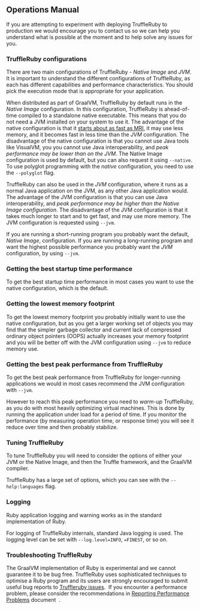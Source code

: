 ## Operations Manual

If you are attempting to experiment with deploying TruffleRuby to production we
would encourage you to contact us so we can help you understand what is possible
at the moment and to help solve any issues for you.

### TruffleRuby configurations

There are two main configurations of TruffleRuby - *Native Image* and *JVM*. It is
important to understand the different configurations of TruffleRuby, as each has
different capabilities and performance characteristics. You should pick the
execution mode that is appropriate for your application.

When distributed as part of GraalVM, TruffleRuby by default runs in the *Native Image*
configuration. In this configuration, TruffleRuby is ahead-of-time compiled to a
standalone native executable. This means that you do not need a JVM installed on
your system to use it. The advantage of the native configuration is that it
[starts about as fast as MRI](https://github.com/oracle/truffleruby/blob/master/doc/contributor/svm.md),
it may use less memory, and it becomes fast in less time than the *JVM* configuration. The disadvantage
of the native configuration is that you cannot use Java tools like VisualVM, you
you cannot use Java interoperability, and *peak performance may be lower than on the
JVM*. The Native Image configuration is used by default, but you can also request it
using `--native`. To use polyglot programming with the *native* configuration,
you need to use the `--polyglot` flag.

TruffleRuby can also be used in the *JVM* configuration, where it runs as a
normal Java application on the JVM, as any other Java application would. The
advantage of the JVM configuration is that you can use Java interoperability, and
*peak performance may be higher than the Native Image configuration*. The disadvantage
of the JVM configuration is that it takes much longer to start and to get fast,
and may use more memory. The JVM configuration is requested using `--jvm`.

If you are running a short-running program you probably want the default,
*Native Image*, configuration. If you are running a long-running program and want the
highest possible performance you probably want the *JVM* configuration, by using
`--jvm`.

### Getting the best startup time performance

To get the best startup time performance in most cases you want to use the
native configuration, which is the default.

### Getting the lowest memory footprint

To get the lowest memory footprint you probably initially want to use the native
configuration, but as you get a larger working set of objects you may find that
the simpler garbage collector and current lack of compressed ordinary object
pointers (OOPS) actually increases your memory footprint and you will be better
off with the JVM configuration using `--jvm` to reduce memory use.

### Getting the best peak performance from TruffleRuby

To get the best peak performance from TruffleRuby for longer-running
applications we would in most cases recommend the JVM configuration with
`--jvm`.

However to reach this peak performance you need to *warm-up* TruffleRuby, as you
do with most heavily optimizing virtual machines. This is done by running the
application under load for a period of time. If you monitor the performance (by
measuring operation time, or response time) you will see it reduce over time and
then probably stabilize.

### Tuning TruffleRuby

To tune TruffleRuby you will need to consider the options of either your JVM or
the Native Image, and then the Truffle framework, and the GraalVM compiler.

TruffleRuby has a large set of options, which you can see with the `--help:languages`
flag.

### Logging

Ruby application logging and warning works as in the standard implementation of
Ruby.

For logging of TruffleRuby internals, standard Java logging is used. The logging
level can be set with `--log.level=INFO`, `=FINEST`, or so on.

### Troubleshooting TruffleRuby
The GraalVM implementation of Ruby is experimental and we cannot guarantee it to be bug free.
TruffleRuby uses sophisticated techniques to optimise a Ruby program and its users are strongly encouraged to submit useful bug reports to [Truffleruby issues](https://github.com/oracle/truffleruby/issues).
 If you encounter a performance problem, please  consider the recommendations in [Reporting Performance Problems](https://github.com/oracle/truffleruby/blob/master/doc/user/reporting-performance-problems.md) document  .
